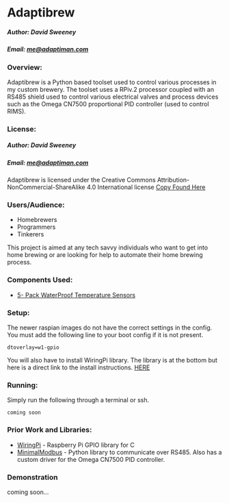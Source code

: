 # Adaptibrew
##### Author: David Sweeney
##### Email:  me@adaptiman.com


### Overview:
Adaptibrew is a Python based toolset used to control various processes in my custom brewery. The toolset uses a RPiv.2 processor coupled with an RS485 shield used to control various electrical valves and process devices such as the Omega CN7500 proportional PID controller (used to control RIMS).

### License:
##### Author: David Sweeney
##### Email:  me@adaptiman.com
Adaptibrew is licensed under the Creative Commons Attribution-NonCommercial-ShareAlike 4.0 International license [Copy Found Here](http://creativecommons.org/licenses/by-nc-sa/4.0/)

### Users/Audience:
 * Homebrewers
 * Programmers
 * Tinkerers

This project is aimed at any tech savvy individuals who want to get into home brewing or are looking for help to automate their home brewing process.

### Components Used:
 * [5- Pack WaterProof Temperature Sensors](http://www.amazon.com/gp/product/B00EU70ZL8/ref=oh_aui_detailpage_o02_s00?ie=UTF8&psc=1)

### Setup:
The newer raspian images do not have the correct settings in the config. You must add the following line to your boot config if it is not present.
```shell
dtoverlay=w1-gpio
```

You will also have to install WiringPi library. The library is at the bottom but here is a direct link to the install instructions. [HERE](http://wiringpi.com/download-and-install/)

### Running:
Simply run the following through a terminal or ssh.
```shell
coming soon
```

### Prior Work and Libraries:
 * [WiringPi](http://wiringpi.com) - Raspberry Pi GPIO library for C
 * [MinimalModbus](https://minimalmodbus.readthedocs.io/en/master/) - Python library to communicate over RS485. Also has a custom driver for the Omega CN7500 PID controller.

### Demonstration
coming soon...
